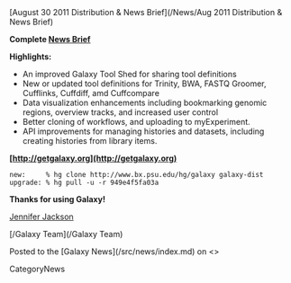 <div class='newsItemHeader'>[August 30 2011 Distribution & News Brief](/News/Aug 2011 Distribution & News Brief)</div>

**Complete [News Brief](/src/DevNewsBriefs/2011_08_30/index.md)**

**Highlights:**

* An improved Galaxy Tool Shed for sharing tool definitions
* New or updated tool definitions for Trinity, BWA, FASTQ Groomer, Cufflinks, Cuffdiff, amd Cuffcompare
* Data visualization enhancements including bookmarking genomic regions, overview tracks, and increased user control
* Better cloning of workflows, and uploading to myExperiment.
* API improvements for managing histories and datasets, including creating histories from library items.

**[http://getgalaxy.org](http://getgalaxy.org)**
```
new:     % hg clone http://www.bx.psu.edu/hg/galaxy galaxy-dist
upgrade: % hg pull -u -r 949e4f5fa03a
```



**Thanks for using Galaxy!**

[Jennifer Jackson](/src/JenniferJackson/index.md)

[/Galaxy Team](/Galaxy Team)

<div class='newsItemFooter'>Posted to the [Galaxy News](/src/news/index.md) on <<Date(2011-08-31T19:48:54Z)>></div>

CategoryNews
